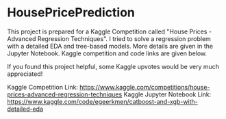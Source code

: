 # HousePricePrediction

This project is prepared for a Kaggle Competition called "House Prices - Advanced Regression Techniques". I tried to solve a regression problem with a detailed EDA and tree-based models. More details are given in the Jupyter Notebook. Kaggle competition and code links are given below. 

If you found this project helpful, some Kaggle upvotes would be very much appreciated!

Kaggle Competition Link: https://www.kaggle.com/competitions/house-prices-advanced-regression-techniques
Kaggle Jupyter Notebook Link: https://www.kaggle.com/code/egeerkmen/catboost-and-xgb-with-detailed-eda
